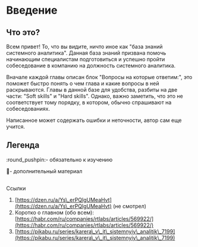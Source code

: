 # Введение

## Что это?

Всем привет! То, что вы видите, ничто иное как "база знаний системного аналитика". Данная база знаний призвана помочь начинающим специалистам подготовиться и успешно пройти собеседование в компанию на должность системного аналитика.&#x20;

Вначале каждой главы описан блок "Вопросы на которые ответим:", это поможет быстро понять о чем глава и какие вопросы в ней раскрываются.  Главы в данной базе для удобства, разбиты на две части: "Soft skills" и "Hard skills". Однако, важно заметить, что это не соответствует тому порядку, в котором, обычно спрашивают на собеседованиях.&#x20;

Написанное может содержать ошибки и неточности, автор сам еще учится.

## Легенда

:round\_pushpin:- обязательно к изучению

:paperclip:- дополнительный материал&#x20;

##

##

##

Ссылки

1. [https://dzen.ru/a/Ys\_erPQlgUMeaHvt](https://dzen.ru/a/Ys\_erPQlgUMeaHvt) (не смотрел)
2. Коротко о главном (обо всем): [https://habr.com/ru/companies/rtlabs/articles/569922/](https://habr.com/ru/companies/rtlabs/articles/569922/)
3. [https://pikabu.ru/series/karera\_v\_it\_sistemnyiy\_analitik\_7199](https://pikabu.ru/series/karera\_v\_it\_sistemnyiy\_analitik\_7199)
